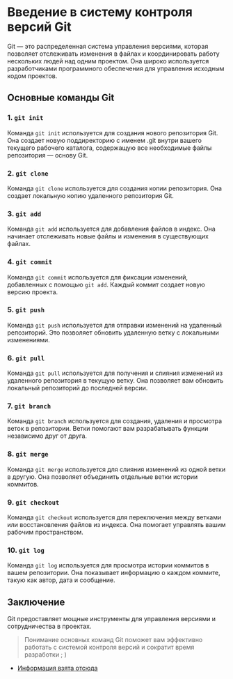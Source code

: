 # Введение в систему контроля версий Git

Git — это распределенная система управления версиями, которая позволяет отслеживать изменения в файлах и координировать работу нескольких людей над одним проектом. Она широко используется разработчиками программного обеспечения для управления исходным кодом проектов.

## Основные команды Git

### 1. `git init`

Команда `git init` используется для создания нового репозитория Git. Она создает новую поддиректорию с именем .git внутри вашего текущего рабочего каталога, содержащую все необходимые файлы репозитория — основу Git.

### 2. `git clone`

Команда `git clone` используется для создания копии репозитория. Она создает локальную копию удаленного репозитория Git.

### 3. `git add`

Команда `git add` используется для добавления файлов в индекс. Она начинает отслеживать новые файлы и изменения в существующих файлах.

### 4. `git commit`

Команда `git commit` используется для фиксации изменений, добавленных с помощью `git add`. Каждый коммит создает новую версию проекта.

### 5. `git push`

Команда `git push` используется для отправки изменений на удаленный репозиторий. Это позволяет обновить удаленную ветку с локальными изменениями.

### 6. `git pull`

Команда `git pull` используется для получения и слияния изменений из удаленного репозитория в текущую ветку. Она позволяет вам обновить локальный репозиторий до последней версии.

### 7. `git branch`

Команда `git branch` используется для создания, удаления и просмотра веток в репозитории. Ветки помогают вам разрабатывать функции независимо друг от друга.

### 8. `git merge`

Команда `git merge` используется для слияния изменений из одной ветки в другую. Она позволяет объединить отдельные ветки истории коммитов.

### 9. `git checkout`

Команда `git checkout` используется для переключения между ветками или восстановления файлов из индекса. Она помогает управлять вашим рабочим пространством.

### 10. `git log`

Команда `git log` используется для просмотра истории коммитов в вашем репозитории. Она показывает информацию о каждом коммите, такую как автор, дата и сообщение.

## Заключение

Git предоставляет мощные инструменты для управления версиями и сотрудничества в проектах. 

>Понимание основных команд Git поможет вам эффективно работать с системой контроля версий и сократит время разработки ; )

- [Информация взята отсюда](https://github.com/)